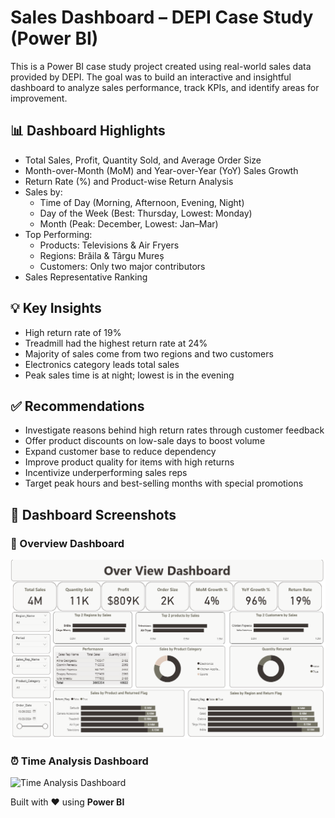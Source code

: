 # Sales Dashboard – DEPI Case Study (Power BI)

This is a Power BI case study project created using real-world sales data provided by DEPI. The goal was to build an interactive and insightful dashboard to analyze sales performance, track KPIs, and identify areas for improvement.

## 📊 Dashboard Highlights

- Total Sales, Profit, Quantity Sold, and Average Order Size
- Month-over-Month (MoM) and Year-over-Year (YoY) Sales Growth
- Return Rate (%) and Product-wise Return Analysis
- Sales by:
  - Time of Day (Morning, Afternoon, Evening, Night)
  - Day of the Week (Best: Thursday, Lowest: Monday)
  - Month (Peak: December, Lowest: Jan–Mar)
- Top Performing:
  - Products: Televisions & Air Fryers
  - Regions: Brăila & Târgu Mureș
  - Customers: Only two major contributors
- Sales Representative Ranking

## 💡 Key Insights

- High return rate of 19%
- Treadmill had the highest return rate at 24%
- Majority of sales come from two regions and two customers
- Electronics category leads total sales
- Peak sales time is at night; lowest is in the evening

## ✅ Recommendations

- Investigate reasons behind high return rates through customer feedback
- Offer product discounts on low-sale days to boost volume
- Expand customer base to reduce dependency
- Improve product quality for items with high returns
- Incentivize underperforming sales reps
- Target peak hours and best-selling months with special promotions
## 📸 Dashboard Screenshots

### 📍 Overview Dashboard
![Overview Dashboard](overview.png)

### ⏰ Time Analysis Dashboard
![Time Analysis Dashboard](time-analysis.png)


Built with ❤️ using **Power BI**  
